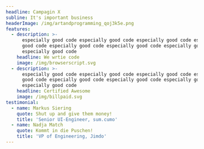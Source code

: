 ```yaml
---
headline: Campagin X
subline: It's important business
headerImage: /img/artandprogramming_qoj3k5e.png
features:
  - description: >-
      especially good code especially good code especially good code especially
      good code especially good code especially good code especially good code
      especially good code
    headline: We wrtie code
    image: /img/browserscript.svg
  - description: >-
      especially good code especially good code especially good code especially
      good code especially good code especially good code especially good code
      especially good code
    headline: Certified Awesome
    image: /img/billpaid.svg
testimonial:
  - name: Markus Siering
    quote: Shut up and give them money!
    title: 'Senior UI-Engineer, sum.cumo'
  - name: Nadja Match
    quote: Kommt in die Puschen!
    title: 'VP of Engineering, Jimdo'
---
```


